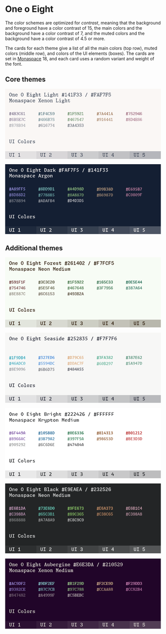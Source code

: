 # One o Eight

The color schemes are optimized for *contrast*, meaning that the background and
foreground have a color contrast of 15, the main colors and the background have
a color contrast of 7, and the muted colors and the background have a color
contrast of 4.5 or more.

The cards for each theme give a list of all the main colors (top row), muted
colors (middle row), and colors of the UI elements (boxes). The cards are set in
[Monaspace](https://monaspace.githubnext.com/) 18, and each card uses a random
variant and weight of the font.

## Core themes

![](cards/light.png)

![](cards/dark.png)

## Additional themes

![](cards/forest.png)

![](cards/seaside.png)

![](cards/bright.png)

![](cards/black.png)

![](cards/aubergine.png)
